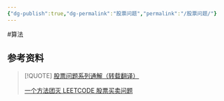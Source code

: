 ```yaml
---
{"dg-publish":true,"dg-permalink":"股票问题","permalink":"/股票问题/"}
---
```



#算法 



## 参考资料

> [!QUOTE] 
> [股票问题系列通解（转载翻译）](https://leetcode.cn/circle/article/qiAgHn/)
> 
> [一个方法团灭 LEETCODE 股票买卖问题](https://labuladong.github.io/algo/3/28/96/)